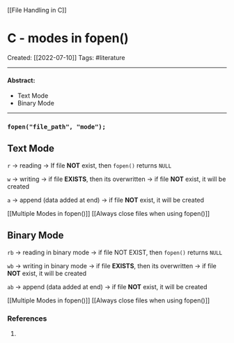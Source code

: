 [[File Handling in C]]

# C - modes in fopen()
Created:  [[2022-07-10]]
Tags: #literature 

---
#### Abstract:
- Text Mode
- Binary Mode
---
### `fopen("file_path", "mode");`

## Text Mode
`r` -> reading 
-> If file **NOT** exist, then `fopen()` returns `NULL`


`w` -> writing
-> if file **EXISTS**, then its overwritten
-> if file **NOT** exist, it will be created


`a` -> append (data added at end)
-> if file **NOT** exist, it will be created

[[Multiple Modes in fopen()]]
[[Always close files when using fopen()]]

## Binary Mode
`rb` -> reading in binary mode
-> if file NOT EXIST, then `fopen()` returns `NULL`

`wb` -> writing in binary mode
-> if file **EXISTS**, then its overwritten
-> if file **NOT** exist, it will be created

`ab` -> append (data added at end)
-> if file **NOT** exist, it will be created

[[Multiple Modes in fopen()]]
[[Always close files when using fopen()]]






### References
1. 